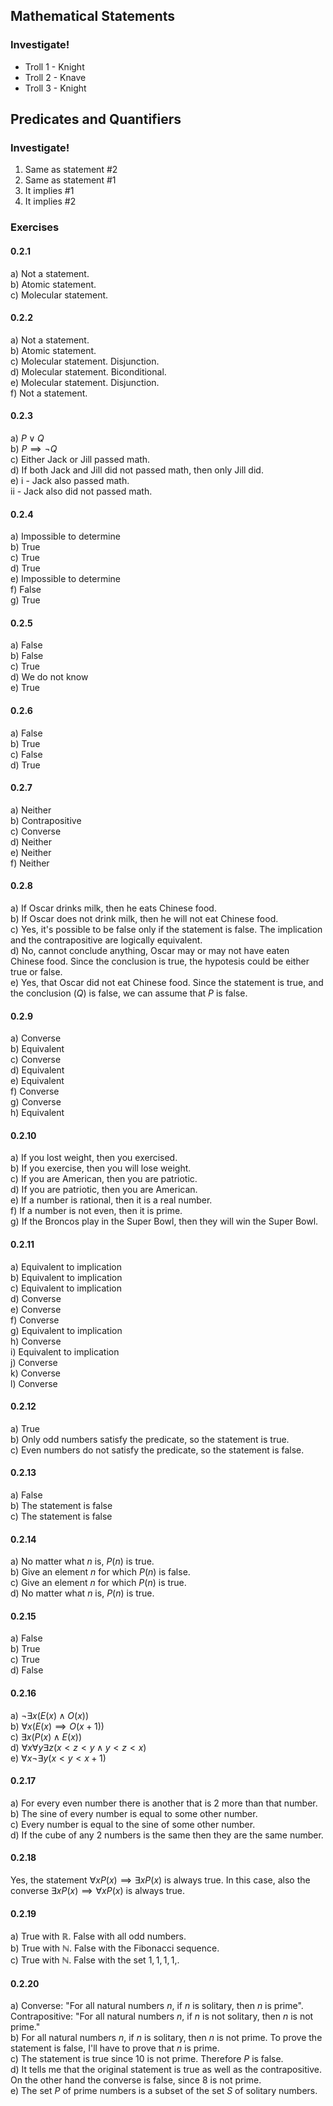 ## Mathematical Statements
### Investigate!
- Troll 1 - Knight
- Troll 2 - Knave
- Troll 3 - Knight

## Predicates and Quantifiers
### Investigate!
1. Same as statement #2
2. Same as statement #1
3. It implies #1
4. It implies #2

### Exercises

#### 0.2.1
a) Not a statement.  
b) Atomic statement.  
c) Molecular statement.  


#### 0.2.2
a) Not a statement.  
b) Atomic statement.  
c) Molecular statement. Disjunction.  
d) Molecular statement. Biconditional.  
e) Molecular statement. Disjunction.  
f) Not a statement.  


#### 0.2.3
a) $P \lor Q$  
b) $P \implies \neg Q$  
c) Either Jack or Jill passed math.  
d) If both Jack and Jill did not passed math, then only Jill did.  
e) i - Jack also passed math.  
   ii - Jack also did not passed math.  


#### 0.2.4
a) Impossible to determine  
b) True  
c) True  
d) True  
e) Impossible to determine  
f) False  
g) True  


#### 0.2.5
a) False  
b) False  
c) True  
d) We do not know  
e) True  


#### 0.2.6
a) False  
b) True  
c) False  
d) True  


#### 0.2.7
a) Neither  
b) Contrapositive  
c) Converse  
d) Neither  
e) Neither  
f) Neither  


#### 0.2.8
a) If Oscar drinks milk, then he eats Chinese food.  
b) If Oscar does not drink milk, then he will not eat Chinese food.  
c) Yes, it's possible to be false only if the statement is false. The implication and the contrapositive are logically equivalent.  
d) No, cannot conclude anything, Oscar may or may not have eaten Chinese food. Since the conclusion is true, the hypotesis could be either true or false.  
e) Yes, that Oscar did not eat Chinese food. Since the statement is true, and the conclusion ($Q$) is false, we can assume that $P$ is false.  


#### 0.2.9
a) Converse  
b) Equivalent  
c) Converse  
d) Equivalent  
e) Equivalent  
f) Converse  
g) Converse  
h) Equivalent  


#### 0.2.10
a) If you lost weight, then you exercised.  
b) If you exercise, then you will lose weight.  
c) If you are American, then you are patriotic.  
d) If you are patriotic, then you are American.  
e) If a number is rational, then it is a real number.  
f) If a number is not even, then it is prime.  
g) If the Broncos play in the Super Bowl, then they will win the Super Bowl.  


#### 0.2.11
a) Equivalent to implication  
b) Equivalent to implication  
c) Equivalent to implication  
d) Converse  
e) Converse  
f) Converse  
g) Equivalent to implication  
h) Converse  
i) Equivalent to implication  
j) Converse  
k) Converse  
l) Converse  


#### 0.2.12
a) True  
b) Only odd numbers satisfy the predicate, so the statement is true.  
c) Even numbers do not satisfy the predicate, so the statement is false.  


#### 0.2.13
a) False  
b) The statement is false  
c) The statement is false  


#### 0.2.14
a) No matter what $n$ is, $P(n)$ is true.  
b) Give an element $n$ for which $P(n)$ is false.  
c) Give an element $n$ for which $P(n)$ is true.  
d) No matter what $n$ is, $P(n)$ is true.  


#### 0.2.15
a) False  
b) True  
c) True  
d) False  


#### 0.2.16
a) $\neg \exists x (E(x) \land O(x))$  
b) $\forall x (E(x) \implies O(x + 1))$  
c) $\exists x (P(x) \land E(x))$  
d) $\forall x \forall y \exists z (x < z < y \land y < z < x)$  
e) $\forall x \neg \exists y (x < y < x + 1)$  


#### 0.2.17
a) For every even number there is another that is 2 more than that number.  
b) The sine of every number is equal to some other number.  
c) Every number is equal to the sine of some other number.  
d) If the cube of any 2 numbers is the same then they are the same number.  


#### 0.2.18
Yes, the statement $\forall x P(x) \implies \exists x P(x)$ is always true. In this case, also the converse $\exists x P(x) \implies \forall x P(x)$ is always true.  


#### 0.2.19
a) True with $\mathbb{R}$. False with all odd numbers.  
b) True with $\mathbb{N}$. False with the Fibonacci sequence.  
c) True with $\mathbb{N}$. False with the set ${1, 1, 1, 1,}$.  


#### 0.2.20
a) Converse: "For all natural numbers $n$, if $n$ is solitary, then $n$ is prime". Contrapositive: "For all natural numbers $n$, if $n$ is not solitary, then $n$ is not prime."  
b) For all natural numbers $n$, if $n$ is solitary, then $n$ is not prime. To prove the statement is false, I'll have to prove that $n$ is prime.  
c) The statement is true since 10 is not prime. Therefore $P$ is false.  
d) It tells me that the original statement is true as well as the contrapositive. On the other hand the converse is false, since 8 is not prime.  
e) The set $P$ of prime numbers is a subset of the set $S$ of solitary numbers.  

